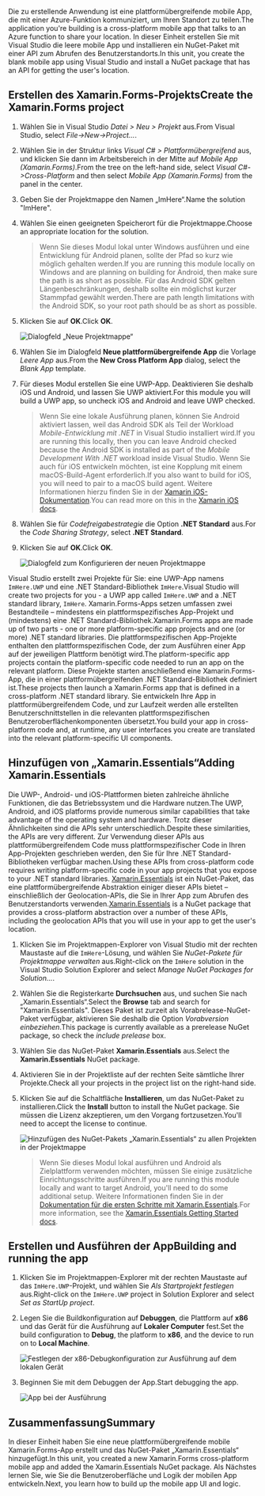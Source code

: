 <span data-ttu-id="81b9d-101">Die zu erstellende Anwendung ist eine plattformübergreifende mobile App, die mit einer Azure-Funktion kommuniziert, um Ihren Standort zu teilen.</span><span class="sxs-lookup"><span data-stu-id="81b9d-101">The application you're building is a cross-platform mobile app that talks to an Azure function to share your location.</span></span> <span data-ttu-id="81b9d-102">In dieser Einheit erstellen Sie mit Visual Studio die leere mobile App und installieren ein NuGet-Paket mit einer API zum Abrufen des Benutzerstandorts.</span><span class="sxs-lookup"><span data-stu-id="81b9d-102">In this unit, you create the blank mobile app using Visual Studio and install a NuGet package that has an API for getting the user's location.</span></span>

## <a name="create-the-xamarinforms-project"></a><span data-ttu-id="81b9d-103">Erstellen des Xamarin.Forms-Projekts</span><span class="sxs-lookup"><span data-stu-id="81b9d-103">Create the Xamarin.Forms project</span></span>

1. <span data-ttu-id="81b9d-104">Wählen Sie in Visual Studio *Datei > Neu > Projekt* aus.</span><span class="sxs-lookup"><span data-stu-id="81b9d-104">From Visual Studio, select *File->New->Project...*.</span></span>

1. <span data-ttu-id="81b9d-105">Wählen Sie in der Struktur links *Visual C# > Plattformübergreifend* aus, und klicken Sie dann im Arbeitsbereich in der Mitte auf *Mobile App (Xamarin.Forms)*.</span><span class="sxs-lookup"><span data-stu-id="81b9d-105">From the tree on the left-hand side, select *Visual C#->Cross-Platform* and then select *Mobile App (Xamarin.Forms)* from the panel in the center.</span></span>

1. <span data-ttu-id="81b9d-106">Geben Sie der Projektmappe den Namen „ImHere“.</span><span class="sxs-lookup"><span data-stu-id="81b9d-106">Name the solution "ImHere".</span></span>

1. <span data-ttu-id="81b9d-107">Wählen Sie einen geeigneten Speicherort für die Projektmappe.</span><span class="sxs-lookup"><span data-stu-id="81b9d-107">Choose an appropriate location for the solution.</span></span>

    > <span data-ttu-id="81b9d-108">Wenn Sie dieses Modul lokal unter Windows ausführen und eine Entwicklung für Android planen, sollte der Pfad so kurz wie möglich gehalten werden.</span><span class="sxs-lookup"><span data-stu-id="81b9d-108">If you are running this module locally on Windows and are planning on building for Android, then make sure the path is as short as possible.</span></span> <span data-ttu-id="81b9d-109">Für das Android SDK gelten Längenbeschränkungen, deshalb sollte ein möglichst kurzer Stammpfad gewählt werden.</span><span class="sxs-lookup"><span data-stu-id="81b9d-109">There are path length limitations with the Android SDK, so your root path should be as short as possible.</span></span>

1. <span data-ttu-id="81b9d-110">Klicken Sie auf **OK**.</span><span class="sxs-lookup"><span data-stu-id="81b9d-110">Click **OK**.</span></span>

    ![Dialogfeld „Neue Projektmappe“](../media/2-new-solution-dialog.png)

1. <span data-ttu-id="81b9d-112">Wählen Sie im Dialogfeld **Neue plattformübergreifende App** die Vorlage *Leere App* aus.</span><span class="sxs-lookup"><span data-stu-id="81b9d-112">From the **New Cross Platform App** dialog, select the *Blank App* template.</span></span>

1. <span data-ttu-id="81b9d-113">Für dieses Modul erstellen Sie eine UWP-App. Deaktivieren Sie deshalb iOS und Android, und lassen Sie UWP aktiviert.</span><span class="sxs-lookup"><span data-stu-id="81b9d-113">For this module you will build a UWP app, so uncheck iOS and Android and leave UWP checked.</span></span>

    > <span data-ttu-id="81b9d-114">Wenn Sie eine lokale Ausführung planen, können Sie Android aktiviert lassen, weil das Android SDK als Teil der Workload *Mobile-Entwicklung mit .NET* in Visual Studio installiert wird.</span><span class="sxs-lookup"><span data-stu-id="81b9d-114">If you are running this locally, then you can leave Android checked because the Android SDK is installed as part of the *Mobile Development With .NET* workload inside Visual Studio.</span></span> <span data-ttu-id="81b9d-115">Wenn Sie auch für iOS entwickeln möchten, ist eine Kopplung mit einem macOS-Build-Agent erforderlich.</span><span class="sxs-lookup"><span data-stu-id="81b9d-115">If you also want to build for iOS, you will need to pair to a macOS build agent.</span></span> <span data-ttu-id="81b9d-116">Weitere Informationen hierzu finden Sie in der [Xamarin iOS-Dokumentation](https://docs.microsoft.com/xamarin/ios/get-started/installation/windows/connecting-to-mac/).</span><span class="sxs-lookup"><span data-stu-id="81b9d-116">You can read more on this in the [Xamarin iOS docs](https://docs.microsoft.com/xamarin/ios/get-started/installation/windows/connecting-to-mac/).</span></span>

1. <span data-ttu-id="81b9d-117">Wählen Sie für *Codefreigabestrategie* die Option **.NET Standard** aus.</span><span class="sxs-lookup"><span data-stu-id="81b9d-117">For the *Code Sharing Strategy*, select **.NET Standard**.</span></span>

1. <span data-ttu-id="81b9d-118">Klicken Sie auf **OK**.</span><span class="sxs-lookup"><span data-stu-id="81b9d-118">Click **OK**.</span></span>

    ![Dialogfeld zum Konfigurieren der neuen Projektmappe](../media/2-configure-solution-dialog.png)

<span data-ttu-id="81b9d-120">Visual Studio erstellt zwei Projekte für Sie: eine UWP-App namens `ImHere.UWP` und eine .NET Standard-Bibliothek `ImHere`.</span><span class="sxs-lookup"><span data-stu-id="81b9d-120">Visual Studio will create two projects for you - a UWP app called `ImHere.UWP` and a .NET standard library, `ImHere`.</span></span> <span data-ttu-id="81b9d-121">Xamarin.Forms-Apps setzen umfassen zwei Bestandteile – mindestens ein plattformspezifisches App-Projekt und (mindestens) eine .NET Standard-Bibliothek.</span><span class="sxs-lookup"><span data-stu-id="81b9d-121">Xamarin.Forms apps are made up of two parts - one or more platform-specific app projects and one (or more) .NET standard libraries.</span></span> <span data-ttu-id="81b9d-122">Die plattformspezifischen App-Projekte enthalten den plattformspezifischen Code, der zum Ausführen einer App auf der jeweiligen Plattform benötigt wird.</span><span class="sxs-lookup"><span data-stu-id="81b9d-122">The platform-specific app projects contain the platform-specific code needed to run an app on the relevant platform.</span></span> <span data-ttu-id="81b9d-123">Diese Projekte starten anschließend eine Xamarin.Forms-App, die in einer plattformübergreifenden .NET Standard-Bibliothek definiert ist.</span><span class="sxs-lookup"><span data-stu-id="81b9d-123">These projects then launch a Xamarin.Forms app that is defined in a cross-platform .NET standard library.</span></span> <span data-ttu-id="81b9d-124">Sie entwickeln Ihre App in plattformübergreifendem Code, und zur Laufzeit werden alle erstellten Benutzerschnittstellen in die relevanten plattformspezifischen Benutzeroberflächenkomponenten übersetzt.</span><span class="sxs-lookup"><span data-stu-id="81b9d-124">You build your app in cross-platform code and, at runtime, any user interfaces you create are translated into the relevant platform-specific UI components.</span></span>

## <a name="adding-xamarinessentials"></a><span data-ttu-id="81b9d-125">Hinzufügen von „Xamarin.Essentials“</span><span class="sxs-lookup"><span data-stu-id="81b9d-125">Adding Xamarin.Essentials</span></span>

<span data-ttu-id="81b9d-126">Die UWP-, Android- und iOS-Plattformen bieten zahlreiche ähnliche Funktionen, die das Betriebssystem und die Hardware nutzen.</span><span class="sxs-lookup"><span data-stu-id="81b9d-126">The UWP, Android, and iOS platforms provide numerous similar capabilities that take advantage of the operating system and hardware.</span></span> <span data-ttu-id="81b9d-127">Trotz dieser Ähnlichkeiten sind die APIs sehr unterschiedlich.</span><span class="sxs-lookup"><span data-stu-id="81b9d-127">Despite these similarities, the APIs are very different.</span></span> <span data-ttu-id="81b9d-128">Zur Verwendung dieser APIs aus plattformübergreifendem Code muss plattformspezifischer Code in Ihren App-Projekten geschrieben werden, den Sie für Ihre .NET Standard-Bibliotheken verfügbar machen.</span><span class="sxs-lookup"><span data-stu-id="81b9d-128">Using these APIs from cross-platform code requires writing platform-specific code in your app projects that you expose to your .NET standard libraries.</span></span> <span data-ttu-id="81b9d-129">[Xamarin.Essentials](https://docs.microsoft.com/xamarin/essentials/) ist ein NuGet-Paket, das eine plattformübergreifende Abstraktion einiger dieser APIs bietet – einschließlich der Geolocation-APIs, die Sie in Ihrer App zum Abrufen des Benutzerstandorts verwenden.</span><span class="sxs-lookup"><span data-stu-id="81b9d-129">[Xamarin.Essentials](https://docs.microsoft.com/xamarin/essentials/) is a NuGet package that provides a cross-platform abstraction over a number of these APIs, including the geolocation APIs that you will use in your app to get the user's location.</span></span>

1. <span data-ttu-id="81b9d-130">Klicken Sie im Projektmappen-Explorer von Visual Studio mit der rechten Maustaste auf die `ImHere`-Lösung, und wählen Sie *NuGet-Pakete für Projektmappe verwalten* aus.</span><span class="sxs-lookup"><span data-stu-id="81b9d-130">Right-click on the `ImHere` solution in the Visual Studio Solution Explorer and select *Manage NuGet Packages for Solution...*.</span></span>

1. <span data-ttu-id="81b9d-131">Wählen Sie die Registerkarte **Durchsuchen** aus, und suchen Sie nach „Xamarin.Essentials“.</span><span class="sxs-lookup"><span data-stu-id="81b9d-131">Select the **Browse** tab and search for "Xamarin.Essentials".</span></span> <span data-ttu-id="81b9d-132">Dieses Paket ist zurzeit als Vorabrelease-NuGet-Paket verfügbar, aktivieren Sie deshalb die Option *Vorabversion einbeziehen*.</span><span class="sxs-lookup"><span data-stu-id="81b9d-132">This package is currently available as a prerelease NuGet package, so check the *include prelease* box.</span></span>

1. <span data-ttu-id="81b9d-133">Wählen Sie das NuGet-Paket **Xamarin.Essentials** aus.</span><span class="sxs-lookup"><span data-stu-id="81b9d-133">Select the **Xamarin.Essentials** NuGet package.</span></span>

1. <span data-ttu-id="81b9d-134">Aktivieren Sie in der Projektliste auf der rechten Seite sämtliche Ihrer Projekte.</span><span class="sxs-lookup"><span data-stu-id="81b9d-134">Check all your projects in the project list on the right-hand side.</span></span>

1. <span data-ttu-id="81b9d-135">Klicken Sie auf die Schaltfläche **Installieren**, um das NuGet-Paket zu installieren.</span><span class="sxs-lookup"><span data-stu-id="81b9d-135">Click the **Install** button to install the NuGet package.</span></span> <span data-ttu-id="81b9d-136">Sie müssen die Lizenz akzeptieren, um den Vorgang fortzusetzen.</span><span class="sxs-lookup"><span data-stu-id="81b9d-136">You'll need to accept the license to continue.</span></span>

    ![Hinzufügen des NuGet-Pakets „Xamarin.Essentials“ zu allen Projekten in der Projektmappe](../media/2-add-essentials-nuget.png)

    > <span data-ttu-id="81b9d-138">Wenn Sie dieses Modul lokal ausführen und Android als Zielplattform verwenden möchten, müssen Sie einige zusätzliche Einrichtungsschritte ausführen.</span><span class="sxs-lookup"><span data-stu-id="81b9d-138">If you are running this module locally and want to target Android, you'll need to do some additional setup.</span></span> <span data-ttu-id="81b9d-139">Weitere Informationen finden Sie in der [Dokumentation für die ersten Schritte mit Xamarin.Essentials](https://docs.microsoft.com/xamarin/essentials/get-started?context=xamarin%2Fios&tabs=windows%2Candroid).</span><span class="sxs-lookup"><span data-stu-id="81b9d-139">For more information, see the [Xamarin.Essentials Getting Started docs](https://docs.microsoft.com/xamarin/essentials/get-started?context=xamarin%2Fios&tabs=windows%2Candroid).</span></span>

## <a name="building-and-running-the-app"></a><span data-ttu-id="81b9d-140">Erstellen und Ausführen der App</span><span class="sxs-lookup"><span data-stu-id="81b9d-140">Building and running the app</span></span>

1. <span data-ttu-id="81b9d-141">Klicken Sie im Projektmappen-Explorer mit der rechten Maustaste auf das `ImHere.UWP`-Projekt, und wählen Sie *Als Startprojekt festlegen* aus.</span><span class="sxs-lookup"><span data-stu-id="81b9d-141">Right-click on the `ImHere.UWP` project in Solution Explorer and select *Set as StartUp project*.</span></span>

1. <span data-ttu-id="81b9d-142">Legen Sie die Buildkonfiguration auf **Debuggen**, die Plattform auf **x86** und das Gerät für die Ausführung auf **Lokaler Computer** fest.</span><span class="sxs-lookup"><span data-stu-id="81b9d-142">Set the build configuration to **Debug**, the platform to **x86**, and the device to run on to **Local Machine**.</span></span>

    ![Festlegen der x86-Debugkonfiguration zur Ausführung auf dem lokalen Gerät](../media/2-debug-configuration.png)

1. <span data-ttu-id="81b9d-144">Beginnen Sie mit dem Debuggen der App.</span><span class="sxs-lookup"><span data-stu-id="81b9d-144">Start debugging the app.</span></span>

    ![App bei der Ausführung](../media/2-debuging-app.png)

## <a name="summary"></a><span data-ttu-id="81b9d-146">Zusammenfassung</span><span class="sxs-lookup"><span data-stu-id="81b9d-146">Summary</span></span>

<span data-ttu-id="81b9d-147">In dieser Einheit haben Sie eine neue plattformübergreifende mobile Xamarin.Forms-App erstellt und das NuGet-Paket „Xamarin.Essentials“ hinzugefügt.</span><span class="sxs-lookup"><span data-stu-id="81b9d-147">In this unit, you created a new Xamarin.Forms cross-platform mobile app and added the Xamarin.Essentials NuGet package.</span></span> <span data-ttu-id="81b9d-148">Als Nächstes lernen Sie, wie Sie die Benutzeroberfläche und Logik der mobilen App entwickeln.</span><span class="sxs-lookup"><span data-stu-id="81b9d-148">Next, you learn how to build up the mobile app UI and logic.</span></span>